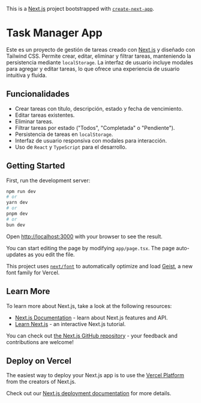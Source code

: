 This is a [Next.js](https://nextjs.org) project bootstrapped with [`create-next-app`](https://nextjs.org/docs/app/api-reference/cli/create-next-app).

# Task Manager App

Este es un proyecto de gestión de tareas creado con [Next.js](https://nextjs.org) y diseñado con Tailwind CSS. Permite crear, editar, eliminar y filtrar tareas, manteniendo la persistencia mediante `localStorage`. La interfaz de usuario incluye modales para agregar y editar tareas, lo que ofrece una experiencia de usuario intuitiva y fluida.

## Funcionalidades

- Crear tareas con título, descripción, estado y fecha de vencimiento.
- Editar tareas existentes.
- Eliminar tareas.
- Filtrar tareas por estado ("Todos", "Completada" o "Pendiente").
- Persistencia de tareas en `localStorage`.
- Interfaz de usuario responsiva con modales para interacción.
- Uso de `React` y `TypeScript` para el desarrollo.

## Getting Started

First, run the development server:

```bash
npm run dev
# or
yarn dev
# or
pnpm dev
# or
bun dev
```

Open [http://localhost:3000](http://localhost:3000) with your browser to see the result.

You can start editing the page by modifying `app/page.tsx`. The page auto-updates as you edit the file.

This project uses [`next/font`](https://nextjs.org/docs/app/building-your-application/optimizing/fonts) to automatically optimize and load [Geist](https://vercel.com/font), a new font family for Vercel.

## Learn More

To learn more about Next.js, take a look at the following resources:

- [Next.js Documentation](https://nextjs.org/docs) - learn about Next.js features and API.
- [Learn Next.js](https://nextjs.org/learn) - an interactive Next.js tutorial.

You can check out [the Next.js GitHub repository](https://github.com/vercel/next.js) - your feedback and contributions are welcome!

## Deploy on Vercel

The easiest way to deploy your Next.js app is to use the [Vercel Platform](https://vercel.com/new?utm_medium=default-template&filter=next.js&utm_source=create-next-app&utm_campaign=create-next-app-readme) from the creators of Next.js.

Check out our [Next.js deployment documentation](https://nextjs.org/docs/app/building-your-application/deploying) for more details.
